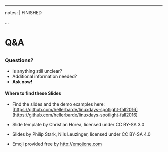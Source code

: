 
---
notes: |
    FINISHED

...

# Q&A

## 

### Questions?

- Is anything still unclear? 
- Additional information needed?
- **Ask now!**

#### Where to find these Slides

- Find the slides and the demo examples here:
    [https://github.com/hellerbarde/linuxdays-spotlight-fall2016](https://github.com/hellerbarde/linuxdays-spotlight-fall2016)  

- Slide template by Christian Horea, licensed under CC BY-SA 3.0
- Slides by Philip Stark, Nils Leuzinger, licensed under CC BY-SA 4.0
- Emoji provided free by http://emojione.com
